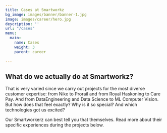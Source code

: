```yaml
---
title: Cases at Smartworkz
bg_image: images/banner/banner-1.jpg
image: images/career/hero.jpg
description: ''
url: "/cases"
menu:
  main:
    name: Cases
    weight: 3
    parent: career

---
```

## What do we actually do at Smartworkz?

That is very varied since we carry out projects for the most diverse customer expertise: from Nike to Prorail and from Royal Haskoning to Care Pay. And from DataEngineering and Data Science to ML Computer Vision. But how does that feel exactly? Why is it so special? And which technologies got us excited?

Our Smartworkerz can best tell you that themselves. Read more about their specific experiences during the projects below.